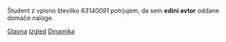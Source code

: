 Študent z vpisno številko _63140091_ potrjujem, da sem __edini avtor__ oddane domače naloge.

[Glavna](https://rawgit.com/zan6/stroboskop/master/stroboskop.html)
[Izgled](https://rawgit.com/zan6/stroboskop/izgled/stroboskop.html)
[Dinamika](https://rawgit.com/zan6/stroboskop/dinamika/stroboskop.html)